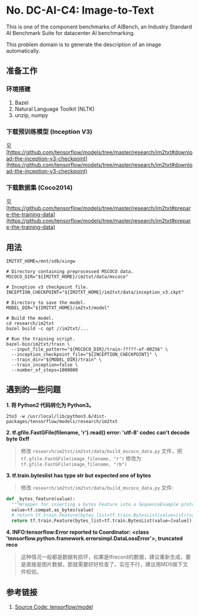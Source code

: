 # No. DC-AI-C4: Image-to-Text
This is one of the component benchmarks of AIBench, an Industry Standard AI Benchmark Suite for datacenter AI benchmarking.

This problem domain is to generate the description of an image automatically.


## 准备工作
### 环境搭建
1. Bazel
2. Natural Language Toolkit (NLTK)
3. unzip, numpy

### 下载预训练模型 (Inception V3)
见 [https://github.com/tensorflow/models/tree/master/research/im2txt#download-the-inception-v3-checkpoint](https://github.com/tensorflow/models/tree/master/research/im2txt#download-the-inception-v3-checkpoint)

### 下载数据集 (Coco2014)
见 [https://github.com/tensorflow/models/tree/master/research/im2txt#prepare-the-training-data](https://github.com/tensorflow/models/tree/master/research/im2txt#prepare-the-training-data)

## 用法
```Shell
IM2TXT_HOME=/mnt/sdb/xingw

# Directory containing preprocessed MSCOCO data.
MSCOCO_DIR="${IM2TXT_HOME}/im2txt/data/mscoco"

# Inception v3 checkpoint file.
INCEPTION_CHECKPOINT="${IM2TXT_HOME}/im2txt/data/inception_v3.ckpt"

# Directory to save the model.
MODEL_DIR="${IM2TXT_HOME}/im2txt/model"

# Build the model.
cd research/im2txt
bazel build -c opt //im2txt/...

# Run the training script.
bazel-bin/im2txt/train \
  --input_file_pattern="${MSCOCO_DIR}/train-?????-of-00256" \
  --inception_checkpoint_file="${INCEPTION_CHECKPOINT}" \
  --train_dir="${MODEL_DIR}/train" \
  --train_inception=false \
  --number_of_steps=1000000
```

## 遇到的一些问题
**1. 将 Python2 代码转化为 Python3。**  
```Shell
2to3 -w /usr/local/lib/python3.6/dist-packages/tensorflow/models/research/im2txt 
```

**2. tf.gfile.FastGFile(filename, 'r').read() error: 'utf-8' codec can't decode byte 0xff**   
> 修改 `research/im2txt/im2txt/data/build_mscoco_data.py` 文件，把 `tf.gfile.FastGFile(image_filename, "r")` 修改为 `tf.gfile.FastGFile(image_filename, "rb")` 

**3. tf.train.byteslist has type str but expected one of bytes**  
> 修改 `research/im2txt/im2txt/data/build_mscoco_data.py` 文件:   
```Python
def _bytes_feature(value):
  """Wrapper for inserting a bytes Feature into a SequenceExample proto."""
  value=tf.compat.as_bytes(value)
  # return tf.train.Feature(bytes_list=tf.train.BytesList(value=[str(value)]))
  return tf.train.Feature(bytes_list=tf.train.BytesList(value=[value]))
```

**4. INFO:tensorflow:Error reported to Coordinator: <class 'tensorflow.python.framework.errorsimpl.DataLossError'>, truncated reco**  
> 这种情况一般都是数据有损坏，如果是tfrecord的数据，建议重新生成，要是直接是图片数据，那就需要好好检查了。实在不行，建议用MD5做下文件校验。  


## 参考链接
1. [Source Code: tensorflow/model](https://github.com/tensorflow/models/tree/master/research/im2txt)
